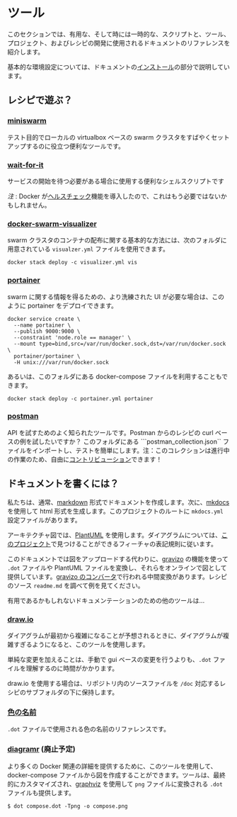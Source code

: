 # ツール

このセクションでは、有用な、そして時には一時的な、スクリプトと、ツール、プロジェクト、およびレシピの開発に使用されるドキュメントのリファレンスを紹介します。

基本的な環境設定については、ドキュメントの[インストール](../installation.md)の部分で説明しています。

## レシピで遊ぶ？

### [miniswarm](https://github.com/aelsabbahy/miniswarm)


テスト目的でローカルの virtualbox ベースの swarm クラスタをすばやくセットアップするのに役立つ便利なツールです。

### [wait-for-it](https://github.com/vishnubob/wait-for-it)

サービスの開始を待つ必要がある場合に使用する便利なシェルスクリプトです

*注* : Docker が[ヘルスチェック](https://docs.docker.com/engine/reference/builder/#/healthcheck)機能を導入したので、これはもう必要ではないかもしれません。

### [docker-swarm-visualizer](https://github.com/dockersamples/docker-swarm-visualizer)

swarm クラスタのコンテナの配布に関する基本的な方法には、次のフォルダに用意されている `visualzer.yml` ファイルを使用できます。

```
docker stack deploy -c visualizer.yml vis
```

### [portainer](https://portainer.readthedocs.io)

swarm に関する情報を得るための、より洗練された UI が必要な場合は、このように portainer をデプロイできます。

```
docker service create \
  --name portainer \
  --publish 9000:9000 \
  --constraint 'node.role == manager' \
  --mount type=bind,src=/var/run/docker.sock,dst=/var/run/docker.sock \
  portainer/portainer \
  -H unix:///var/run/docker.sock
```

あるいは、このフォルダにある docker-compose ファイルを利用することもできます。

```
docker stack deploy -c portainer.yml portainer
```

### [postman](https://www.getpostman.com/)

API を試すためのよく知られたツールです。Postman からのレシピの curl ベースの例を試したいですか？ このフォルダにある ```postman_collection.json`` ファイルをインポートし、テストを簡単にします。注：このコレクションは進行中の作業のため、自由に[コントリビューション](../contributing.md)できます！

## ドキュメントを書くには？

私たちは、通常、[markdown](https://daringfireball.net/projects/markdown/) 形式でドキュメントを作成します。次に、[mkdocs](http://www.mkdocs.org/) を使用して html 形式を生成します。このプロジェクトのルートに `mkdocs.yml` 設定ファイルがあります。

アーキテクチャ図では、[PlantUML](http://plantuml.com/) を使用します。ダイアグラムについては、[このプロジェクト](https://github.com/smartsdk/architecture-diagrams)で見つけることができるフィーチャの表記規則に従います。

このドキュメントでは図をアップロードする代わりに、[gravizo](http://www.gravizo.com) の機能を使って `.dot` ファイルや PlantUML ファイルを変換し、それらをオンラインで図として提供しています。[gravizo のコンバータ](http://www.gravizo.com/#converter)で行われる中間変換があります。レシピのソース `readme.md` を調べて例を見てください。

有用であるかもしれないドキュメンテーションのための他のツールは...

### [draw.io](https://www.draw.io)

ダイアグラムが最初から複雑になることが予想されるときに、ダイアグラムが複雑すぎるようになると、このツールを使用します。

単純な変更を加えることは、手動で gui ベースの変更を行うよりも、`.dot` ファイルを理解するのに時間がかかります。

draw.io を使用する場合は、リポジトリ内のソースファイルを `/doc` 対応するレシピのサブフォルダの下に保持します。


### [色の名前](http://www.graphviz.org/doc/info/colors.html)

`.dot` ファイルで使用される色の名前のリファレンスです。

### [diagramr](http://diagramr.inventage.com) (廃止予定)

より多くの Docker 関連の詳細を提供するために、このツールを使用して、docker-compose ファイルから図を作成することができます。ツールは、最終的にカスタマイズされ、[graphviz](http://www.graphviz.org) を使用して `png` ファイルに変換される `.dot` ファイルも提供します。

```
$ dot compose.dot -Tpng -o compose.png
```
